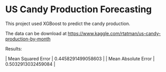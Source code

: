 # US Candy Production Forecasting

This project used XGBoost to predict the candy production.

The data can be download at https://www.kaggle.com/rtatman/us-candy-production-by-month

Results:

| Mean Squared Error  | 0.4458291499058603 |
| Mean Absolute Error | 0.5032913032459084 |
